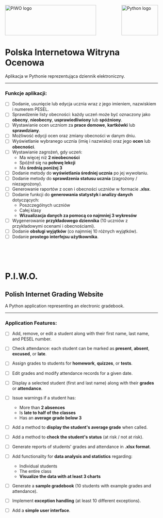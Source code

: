 
<img src=https://github.com/user-attachments/assets/9e6cc233-941e-47ed-98ea-074f58992e7c alt="PIWO logo" height=100 width=300>
<img src=https://github.com/user-attachments/assets/6538f1bd-eb44-4cb4-88a7-06adee6ebb27 alt="Python logo" height=100 width=120 align="right">

# Polska Internetowa Witryna Ocenowa


Aplikacja w Pythonie reprezentująca dziennik elektroniczny.

---

### Funkcje aplikacji:

- [ ] Dodanie, usunięcie lub edycja ucznia wraz z jego imieniem, nazwiskiem i numerem PESEL.
- [ ] Sprawdzenie listy obecności: każdy uczeń może być oznaczony jako **obecny**, **nieobecny**, **usprawiedliwiony** lub **spóźniony**.
- [ ] Wystawianie ocen uczniom za **prace domowe**, **kartkówki** lub **sprawdziany**.
- [ ] Możliwość edycji ocen oraz zmiany obecności w danym dniu.
- [ ] Wyświetlanie wybranego ucznia (imię i nazwisko) oraz jego **ocen** lub **obecności**.
- [ ] Wystawianie zagrożeń, gdy uczeń:
  - Ma więcej niż **2 nieobecności**
  - Spóźnił się na **połowę lekcji**
  - Ma **średnią poniżej 3**
- [ ] Dodanie metody do **wyświetlania średniej ucznia** po jej wywołaniu.
- [ ] Dodanie metody do **sprawdzenia statusu ucznia** (zagrożony / niezagrożony).
- [ ] Generowanie raportów z ocen i obecności uczniów w formacie **.xlsx**.
- [ ] Dodanie funkcji do **generowania statystyk i analizy danych** dotyczących:
  - Poszczególnych uczniów
  - Całej klasy
  - **Wizualizacja danych za pomocą co najmniej 3 wykresów**
- [ ] Wygenerowanie **przykładowego dziennika** (10 uczniów z przykładowymi ocenami i obecnościami).
- [ ] Dodanie **obsługi wyjątków** (co najmniej 10 różnych wyjątków).
- [ ] Dodanie **prostego interfejsu użytkownika**.

<br><br><br>

# P.I.W.O.
## Polish Internet Grading Website

A Python application representing an electronic gradebook.

---

### Application Features:

- [ ] Add, remove, or edit a student along with their first name, last name, and PESEL number.
- [ ] Check attendance: each student can be marked as **present**, **absent**, **excused**, or **late**.
- [ ] Assign grades to students for **homework**, **quizzes**, or **tests**.
- [ ] Edit grades and modify attendance records for a given date.
- [ ] Display a selected student (first and last name) along with their **grades** or **attendance**.
- [ ] Issue warnings if a student has:
  - More than **2 absences**
  - Is **late to half of the classes**
  - Has an **average grade below 3**
- [ ] Add a method to **display the student's average grade** when called.
- [ ] Add a method to **check the student's status** (at risk / not at risk).
- [ ] Generate reports of students' grades and attendance in **.xlsx format**.
- [ ] Add functionality for **data analysis and statistics** regarding:
  - Individual students
  - The entire class
  - **Visualize the data with at least 3 charts**
- [ ] Generate a **sample gradebook** (10 students with example grades and attendance).
- [ ] Implement **exception handling** (at least 10 different exceptions).
- [ ] Add a **simple user interface**.



